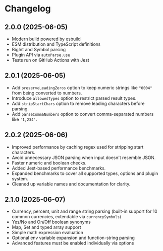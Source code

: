 # Changelog

## 2.0.0 (2025-06-05)

- Modern build powered by esbuild
- ESM distribution and TypeScript definitions
- BigInt and Symbol parsing
- Plugin API via `autoParse.use`
- Tests run on GitHub Actions with Jest

## 2.0.1 (2025-06-05)

- Add `preserveLeadingZeros` option to keep numeric strings like `"0004"` from
  being converted to numbers.
- Introduce `allowedTypes` option to restrict parsed result types.
- Add `stripStartChars` option to remove leading characters before parsing.
- Add `parseCommaNumbers` option to convert comma-separated numbers like `'1,234'`.

## 2.0.2 (2025-06-06)


- Improved performance by caching regex used for stripping start characters.
- Avoid unnecessary JSON parsing when input doesn't resemble JSON.
- Faster numeric and boolean checks.
- Added Jest-based performance benchmarks.
- Expanded benchmarks to cover all supported types, options and plugin system.
- Cleaned up variable names and documentation for clarity.

## 2.1.0 (2025-06-07)

- Currency, percent, unit and range string parsing (built-in support for 10 common currencies, extendable via `currencySymbols`)
- Yes/No and On/Off boolean synonyms
- Map, Set and typed array support
- Simple math expression evaluation
- Optional env variable expansion and function-string parsing
- Advanced features must be enabled individually via options